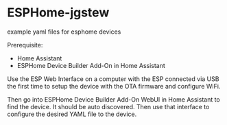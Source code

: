 # ESPHome-jgstew
example yaml files for esphome devices

Prerequisite:
- Home Assistant
- ESPHome Device Builder Add-On in Home Assistant

Use the ESP Web Interface on a computer with the ESP connected via USB the first time to setup the device with the OTA firmware and configure WiFi.

Then go into ESPHome Device Builder Add-On WebUI in Home Assistant to find the device. It should be auto discovered. Then use that interface to configure the desired YAML file to the device.
